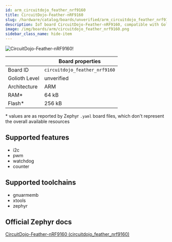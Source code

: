 ```yaml
---
id: arm_circuitdojo_feather_nrf9160
title: CircuitDojo-Feather-nRF9160
slug: /hardware/catalog/boards/unverified/arm_circuitdojo_feather_nrf9160
description: IoT board CircuitDojo-Feather-nRF9160, compatible with Golioth at unverified level.
image: /img/boards/arm/circuitdojo_feather_nrf9160.png
sidebar_class_name: hide-item
---
```


[//]: # (This is an auto-generated file, do not edit! Changes to it will be lost upon re-generation)

![CircuitDojo-Feather-nRF9160!](/img/boards/arm/circuitdojo_feather_nrf9160.png "CircuitDojo-Feather-nRF9160")

|                | Board properties     |
| -------------  | -------------------- |
| Board ID       | `circuitdojo_feather_nrf9160` |
| Golioth Level  | unverified       |
| Architecture   | ARM |
| RAM*           | 64 kB |
| Flash*         | 256 kB |

\* values are as reported by Zephyr `.yaml` board files, which don't represent the overall available resources



## Supported features

* i2c
* pwm
* watchdog
* counter

## Supported toolchains

* gnuarmemb
* xtools
* zephyr

## Official Zephyr docs

[CircuitDojo-Feather-nRF9160 (circuitdojo_feather_nrf9160)](https://docs.zephyrproject.org/latest/boards/arm/circuitdojo_feather_nrf9160/doc/index.html)
